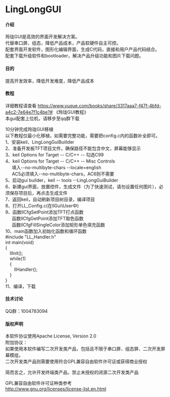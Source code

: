 # LingLongGUI

#### 介绍
玲珑GUI是高效的界面开发解决方案。  
代替串口屏、组态，降低产品成本，产品软硬件自主可控。  
配套界面开发软件，图形化编辑界面，生成C代码，直接和用户产品代码结合。  
配套下载升级软件和bootloader，解决产品升级功能和图片下载问题。  

#### 目的
提高开发效率，降低开发难度，降低产品成本

#### 教程
详细教程请查看 https://www.yuque.com/books/share/3317aaa7-f47f-4bfd-a4c2-7e64e7f1c4be?# 《玲珑GUI教程》  
本gui配套上位机，请移步至qq群下载  

10分钟完成玲珑GUI移植  
以下教程仅最小化移植，如需要完整功能，需要把config.c内的函数补全即可。  
1、安装keil、LingLongGuiBuiilder  
2、准备开发板TFT项目文件，确保路径不能包含中文，屏幕能够显示  
3、keil Options for Target -- C/C++ -- 勾选C99  
4、keil Options for Target -- C/C++ -- Misc Controls  
&ensp;&ensp;&ensp;填入--no-multibyte-chars --locale=english  
&ensp;&ensp;&ensp;AC5必须填入--no-multibyte-chars，AC6则不需要  
5、启动gui builder，keil -- tools --LingLongGuiBuilder  
6、新建gui界面，放置控件，生成文件（为了快速测试，请勿设置任何图片），必须保存项目后，再点击生成文件  
7、返回keil，自动刷新项目树目录，编译项目  
8、打开LL_Config.c(在llGui\User中)  
9、函数llCfgSetPoint添加TFT打点函数  
&ensp;&ensp;&ensp;函数llCfgGetPoint添加TFT取色函数  
&ensp;&ensp;&ensp;函数llCfgFillSingleColor添加矩形单色填充函数  
10、main函数加入初始化函数和循环函数  
#include "LL_Handler.h"  
int main(void)  
{  
&ensp;&ensp;llInit();  
&ensp;&ensp;while(1)  
&ensp;&ensp;{  
&ensp;&ensp;&ensp;&ensp;llHandler();  
&ensp;&ensp;}  
}  
11、编译，下载

#### 技术讨论
QQ群：1004783094

#### 版权声明
本软件协议使用Apache License, Version 2.0  
附加协议：  
如果使用本软件编写二次开发类产品，包括且不限于串口屏、组态屏、二次开发屏幕模组，  
二次开发类产品则需要使用符合GPL兼容自由软件许可证或获得商业授权  

简而言之，允许开发终端类产品，禁止未授权的闭源二次开发类产品  
  
GPL兼容自由软件许可证种类参考  
http://www.gnu.org/licenses/license-list.en.html





